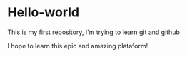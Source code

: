 # Hello-world
This is my first repository, I'm trying to learn git and github

I hope to learn this epic and amazing plataform!
